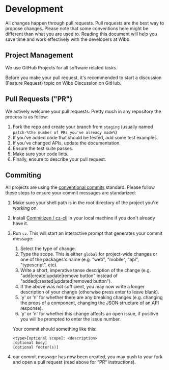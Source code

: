# Development

All changes happen through pull requests. Pull requests are the best way to propose changes. Please note that some conventions here might be different than what you are used to. Reading this document will help you save time and work effectively with the developers at Wibb.

## Project Management
We use GitHub Projects for all software related tasks.

Before you make your pull request, it's recommended to start a discussion (Feature Request) topic on Wibb Discussion on GitHub.

## Pull Requests ("PR")
We actively welcome your pull requests. Pretty much in any repository the process is as follow:

1. Fork the repo and create your branch from `staging` (usually named `patch-%the number of PRs you've already made%`)
2. If you've added code that should be tested, add some test examples.
3. If you've changed APIs, update the documentation.
4. Ensure the test suite passes.
5. Make sure your code lints.
6. Finally, ensure to describe your pull request.

## Commiting
All projects are using the [conventional commits](https://www.conventionalcommits.org/en/v1.0.0/) standard. Please follow these steps to ensure your commit messages are standarized:

1. Make sure your shell path is in the root directory of the project you're working on.
2. Install [Commitizen / cz-cli](https://github.com/commitizen/cz-cli) in your local machine if you don't already have it.
3. Run `cz`. This will start an interactive prompt that generates your commit message:
    1. Select the type of change.
    2. Type the scope. This is either `global` for project-wide changes or one of the packages's name (e.g. "web", "mobile", "api", "typescript", etc).
    3. Write a short, imperative tense description of the change (e.g. "add|create|update|remove button" instead of "added|created|updated|removed button").
    4. If the above was not sufficient, you may now write a longer description of your change (otherwise press enter to leave blank).
    5. 'y' or 'n' for whether there are any breaking changes (e.g. changing the props of a component, changing the JSON structure of an API response).
    6. 'y' or 'n' for whether this change affects an open issue, if positive you will be prompted to enter the issue number.

    Your commit should something like this:

    ```
    <type>[optional scope]: <description>
    [optional body]
    [optional footer(s)]
    ```
4. our commit message has now been created, you may push to your fork and open a pull request (read above for "PR" instructions).